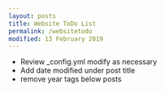 ```yaml
---
layout: posts
title: Website ToDo List
permalink: /websitetodo
modified: 13 February 2019
---
```

- Review _config.yml modify as necessary
- Add date modified under post title
- remove year tags below posts
